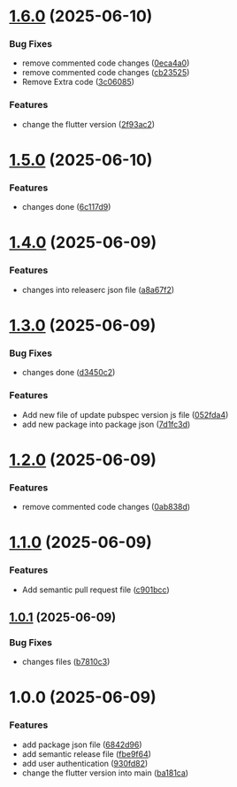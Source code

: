# [1.6.0](https://github.com/Devangi4121/newVersioning/compare/v1.5.0...v1.6.0) (2025-06-10)


### Bug Fixes

* remove commented code changes ([0eca4a0](https://github.com/Devangi4121/newVersioning/commit/0eca4a0c52b8248669926d1364e3bcf068c6dbfb))
* remove commented code changes ([cb23525](https://github.com/Devangi4121/newVersioning/commit/cb2352537a617fed1ed2141051dd2d33cd0f0805))
* Remove Extra code ([3c06085](https://github.com/Devangi4121/newVersioning/commit/3c060858c6d7528b076ab0f8dc392c8457b6c179))


### Features

* change the flutter version ([2f93ac2](https://github.com/Devangi4121/newVersioning/commit/2f93ac238d636ae2d337a0e5176ee34fdd81cbd9))

# [1.5.0](https://github.com/Devangi4121/newVersioning/compare/v1.4.0...v1.5.0) (2025-06-10)


### Features

* changes done ([6c117d9](https://github.com/Devangi4121/newVersioning/commit/6c117d9489fbf8b6ab7a810952ae1e1259696264))

# [1.4.0](https://github.com/Devangi4121/newVersioning/compare/v1.3.0...v1.4.0) (2025-06-09)


### Features

* changes into releaserc json file ([a8a67f2](https://github.com/Devangi4121/newVersioning/commit/a8a67f27d9961f76fa668b727f865599dd3a24e8))

# [1.3.0](https://github.com/Devangi4121/newVersioning/compare/v1.2.0...v1.3.0) (2025-06-09)


### Bug Fixes

* changes done ([d3450c2](https://github.com/Devangi4121/newVersioning/commit/d3450c2227aa54cf900dc52b2d0a91d8760e03e4))


### Features

* Add new file of update pubspec version js file ([052fda4](https://github.com/Devangi4121/newVersioning/commit/052fda4a67578a14374270b291afb549997c06f9))
* add new package into package json ([7d1fc3d](https://github.com/Devangi4121/newVersioning/commit/7d1fc3d5e464d29c3f61bfaae1b59e4bb8cd9149))

# [1.2.0](https://github.com/Devangi4121/newVersioning/compare/v1.1.0...v1.2.0) (2025-06-09)


### Features

* remove commented code changes ([0ab838d](https://github.com/Devangi4121/newVersioning/commit/0ab838d969dcb1b819960d975d67ada101a68a8f))

# [1.1.0](https://github.com/Devangi4121/newVersioning/compare/v1.0.1...v1.1.0) (2025-06-09)


### Features

* Add semantic pull request file ([c901bcc](https://github.com/Devangi4121/newVersioning/commit/c901bcce4d6ffb6ee5015678c87349223d05f867))

## [1.0.1](https://github.com/Devangi4121/newVersioning/compare/v1.0.0...v1.0.1) (2025-06-09)


### Bug Fixes

* changes files ([b7810c3](https://github.com/Devangi4121/newVersioning/commit/b7810c3fb3cf949267197beec3e6ca871f229484))

# 1.0.0 (2025-06-09)


### Features

* add package json file ([6842d96](https://github.com/Devangi4121/newVersioning/commit/6842d96d5206f6d14742cbd7832a1add3054abfa))
* add semantic release file ([fbe9f64](https://github.com/Devangi4121/newVersioning/commit/fbe9f64379f739452adf63d6d2d95275f2dfe035))
* add user authentication ([930fd82](https://github.com/Devangi4121/newVersioning/commit/930fd82027398a757f3dec986dde314282ef5dbd))
* change the flutter version into main ([ba181ca](https://github.com/Devangi4121/newVersioning/commit/ba181cae244038046f5d583186ab6a3c922e787b))
